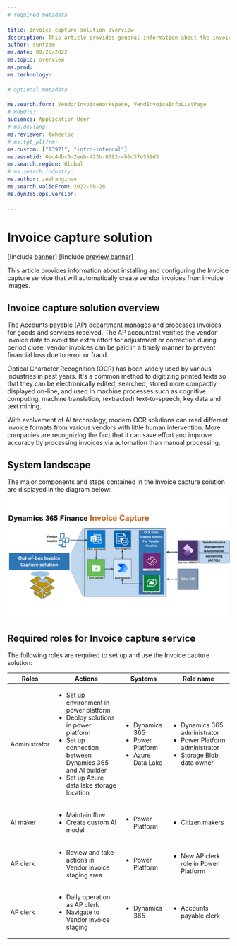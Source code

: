 ```yaml
---
# required metadata

title: Invoice capture solution overview
description: This article provides general information about the invoice capture solution. 
author: sunfzam
ms.date: 09/25/2022
ms.topic: overview
ms.prod: 
ms.technology: 

# optional metadata

ms.search.form: VendorInvoiceWorkspace, VendInvoiceInfoListPage
# ROBOTS: 
audience: Application User
# ms.devlang: 
ms.reviewer: twheeloc
# ms.tgt_pltfrm: 
ms.custom: ["13971", "intro-internal"]
ms.assetid: 0ec4dbc0-2eeb-423b-8592-4b5d37e559d3
ms.search.region: Global
# ms.search.industry: 
ms.author: zezhangzhao
ms.search.validFrom: 2022-09-28
ms.dyn365.ops.version: 

---
```


# Invoice capture solution

[!include [banner](../includes/banner.md)]
[!include [preview banner](../includes/preview-banner.md)]

This article provides information about installing and configuring the Invoice capture service that will automatically create vendor invoices from invoice images.


## Invoice capture solution overview 
The Accounts payable (AP) department manages and processes invoices for goods and services received. The AP accountant verifies the vendor invoice data to avoid the extra effort for adjustment or correction during period close, vendor invoices can be paid in a timely manner to prevent financial loss due to error or fraud. 

Optical Character Recognition (OCR) has been widely used by various industries in past years. It's a common method to digitizing printed texts so that they can be electronically edited, searched, stored more compactly, displayed on-line, and used in machine processes such as cognitive computing, machine translation, (extracted) text-to-speech, key data and text mining.

With evolvement of AI technology, modern OCR solutions can read different invoice formats from various vendors with little human intervention. More companies are recognizing the fact that it can save effort and improve accuracy by processing invoices via automation than manual processing.

 
## System landscape 
The major components and steps contained in the Invoice capture solution are displayed in the diagram below:
[![Dynamics 365 Finance Invoice capture](./media/invoice-capture.png)](.media/invoice-capture.png)


## Required roles for Invoice capture service

The following roles are required to set up and use the Invoice capture solution:

  | Roles                 | Actions | Systems| Role name | 
  |----------------------|----------|--------|------------|
  |Administrator|<ul><li>Set up environment in power platform</li><li>Deploy solutions in power platform</li><li>Set up connection between Dynamics 365 and AI builder</li><li>Set up Azure data lake storage location</li></ul>|<ul><li>Dynamics 365</li><li>Power Platform</li><li>Azure Data Lake</li></ul>|<ul><li>Dynamics 365 administrator</li><li>Power Platform administrator</li><li>Storage Blob data owner</li></ul>|
  |AI maker |<ul><li>Maintain flow</li><li>Create custom AI model</li></ul>|<ul><li>Power Platform</li></ul>| <ul><li>Citizen makers</li></ul>|
  |AP clerk |<ul><li>Review and take actions in Vendor invoice staging area</li><ul>|<ul><li>Power Platform</li></ul>|<ul><li>New AP clerk role in Power Platform</li></ul>|
  |AP clerk |<ul><li>Daily operation as AP clerk</li><li>Navigate to Vendor invoice staging</li></ul>|<ul><li>Dynamics 365</li></ul>|<ul><li>Accounts payable clerk</li></ul>|
